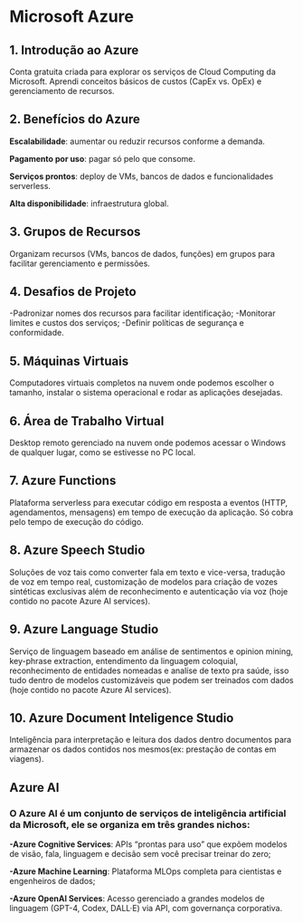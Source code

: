# Microsoft Azure

## 1. Introdução ao Azure
Conta gratuita criada para explorar os serviços de Cloud Computing da Microsoft. Aprendi conceitos básicos de custos (CapEx vs. OpEx) e gerenciamento de recursos.

## 2. Benefícios do Azure
**Escalabilidade**: aumentar ou reduzir recursos conforme a demanda.

**Pagamento por uso**: pagar só pelo que consome.

**Serviços prontos**: deploy de VMs, bancos de dados e funcionalidades serverless.

**Alta disponibilidade**: infraestrutura global.

## 3. Grupos de Recursos
Organizam recursos (VMs, bancos de dados, funções) em grupos para facilitar gerenciamento e permissões.

## 4. Desafios de Projeto
-Padronizar nomes dos recursos para facilitar identificação;
-Monitorar limites e custos dos serviços;
-Definir políticas de segurança e conformidade.

## 5. Máquinas Virtuais
Computadores virtuais completos na nuvem onde podemos escolher o tamanho, instalar o sistema operacional e rodar as aplicações desejadas.

## 6. Área de Trabalho Virtual
Desktop remoto gerenciado na nuvem onde podemos acessar o Windows de qualquer lugar, como se estivesse no PC local.

## 7. Azure Functions
Plataforma serverless para executar código em resposta a eventos (HTTP, agendamentos, mensagens) em tempo de execução da aplicação. Só cobra pelo tempo de execução do código.

## 8. Azure Speech Studio
Soluções de voz tais como converter fala em texto e vice-versa, tradução de voz em tempo real, customização de modelos para criação de vozes sintéticas exclusivas além de reconhecimento e autenticação via voz (hoje contido no pacote Azure AI services).

## 9. Azure Language Studio
Serviço de linguagem baseado em análise de sentimentos e opinion mining, key-phrase extraction, entendimento da linguagem coloquial, reconhecimento de entidades nomeadas e analíse de texto pra saúde, isso tudo dentro de modelos customizáveis que podem ser treinados com dados (hoje contido no pacote Azure AI services).

## 10. Azure Document Inteligence Studio
Inteligência para interpretação e leitura dos dados dentro documentos para armazenar os dados contidos nos mesmos(ex: prestação de contas em viagens).

## Azure AI 
### O Azure AI é um conjunto de serviços de inteligência artificial da Microsoft, ele se organiza em três grandes nichos:
**-Azure Cognitive Services**: APIs “prontas para uso” que expõem modelos de visão, fala, linguagem e decisão sem você precisar treinar do zero;

**-Azure Machine Learning**: Plataforma MLOps completa para cientistas e engenheiros de dados;

**-Azure OpenAI Services**: Acesso gerenciado a grandes modelos de linguagem (GPT-4, Codex, DALL·E) via API, com governança corporativa.
